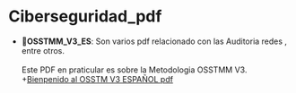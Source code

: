 # Ciberseguridad_pdf
- :file_folder:__OSSTMM_V3_ES__:
Son varios pdf relacionado con las Auditoria redes , entre otros.<br><br>
Este PDF en praticular es  sobre la Metodologia OSSTMM V3.
<br>+[Bienpenido al OSSTM V3 ESPAÑOL pdf](OSSTMM_v3_traducido_al_Español.pdf)
